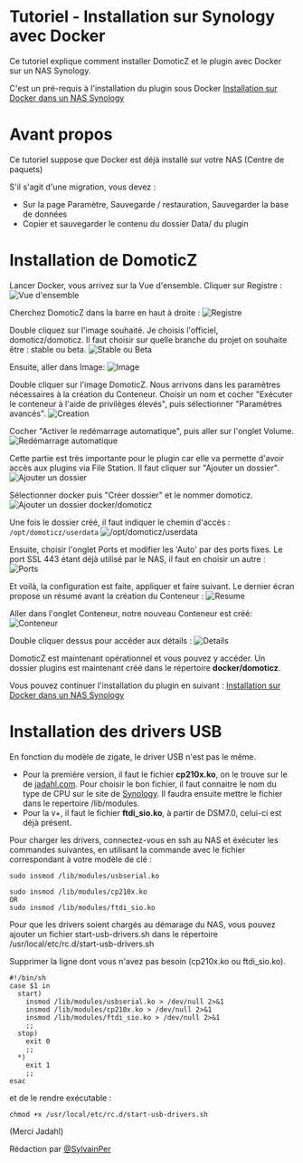 # Tutoriel - Installation sur Synology avec Docker

Ce tutoriel explique comment installer DomoticZ et le plugin avec Docker sur un NAS Synology.

C'est un pré-requis à l'installation du plugin sous Docker [Installation sur Docker dans un NAS Synology](Plugin_Installation.md##4---installation-sur-docker)

# Avant propos
Ce tutoriel suppose que Docker est déjà installé sur votre NAS (Centre de paquets)

S'il s'agit d'une migration, vous devez :

* Sur la page Paramètre, Sauvegarde / restauration, Sauvegarder la base de données
* Copier et sauvegarder le contenu du dossier Data/ du plugin



# Installation de DomoticZ

Lancer Docker, vous arrivez sur la Vue d'ensemble.
Cliquer sur Registre :
![Vue d'ensemble](Images/FR_Synology_Docker_Install_Home.png)


Cherchez DomoticZ dans la barre en haut à droite :
![Registre](Images/FR_Synology_Docker_Install_Registre_1.png)


Double cliquez sur l'image souhaité. Je choisis l'officiel, domoticz/domoticz. Il faut choisir sur quelle branche du projet on souhaite être : stable ou beta.
![Stable ou Beta](Images/FR_Synology_Docker_Install_Registre_2.png)


Ensuite, aller dans Image:
![Image](Images/FR_Synology_Docker_Install_Image.png)


Double cliquer sur l'image DomoticZ. Nous arrivons dans les paramètres nécessaires à la création du Conteneur. Choisir un nom et cocher "Exécuter le conteneur à l'aide de privilèges élevés", puis sélectionner "Paramètres avancés".
![Creation](Images/FR_Synology_Docker_Install_Creation_Conteneur.png)


Cocher "Activer le redémarrage automatique", puis aller sur l'onglet Volume.
![Redémarrage automatique](Images/FR_Synology_Docker_Install_Param_1.png)


Cette partie est très importante pour le plugin car elle va permette d'avoir accès aux plugins via File Station.
Il faut cliquer sur "Ajouter un dossier".
![Ajouter un dossier](Images/FR_Synology_Docker_Install_Param_Volume_1.png)


Sélectionner docker puis "Créer dossier" et le nommer domoticz.
![Ajouter un dossier docker/domoticz](Images/FR_Synology_Docker_Install_Param_Volume_2.png)


Une fois le dossier créé, il faut indiquer le chemin d'accès : `/opt/domoticz/userdata`
![/opt/domoticz/userdata](Images/FR_Synology_Docker_Install_Param_Volume_3.png)


Ensuite, choisir l'onglet Ports et modifier les 'Auto' par des ports fixes.
Le port SSL 443 étant déjà utilisé par le NAS, il faut en choisir un autre :
![Ports](Images/FR_Synology_Docker_Install_Ports.png)


Et voilà, la configuration est faite, appliquer et faire suivant.
Le dernier écran propose un résumé avant la création du Conteneur :
![Resume](Images/FR_Synology_Docker_Install_Conteneur_Resume.png)


Aller dans l'onglet Conteneur, notre nouveau Conteneur est créé:
![Conteneur](Images/FR_Synology_Docker_Install_Conteneur.png)


Double cliquer dessus pour accéder aux détails :
![Details](Images/FR_Synology_Docker_Install_Conteneur_Details.png)


DomoticZ est maintenant opérationnel et vous pouvez y accéder.
Un dossier plugins est maintenant créé dans le répertoire __docker/domoticz__.


Vous pouvez continuer l'installation du plugin en suivant : [Installation sur Docker dans un NAS Synology](Plugin_Installation.md##4---installation-sur-docker)

# Installation des drivers USB
En fonction du modèle de zigate, le driver USB n'est pas le même.
* Pour la première version, il faut le fichier __cp210x.ko__, on le trouve sur le de [jadahl.com](http://www.jadahl.com/). Pour choisir le bon fichier, il faut connaitre le nom du type de CPU sur le site de [Synology](https://kb.synology.com/fr-fr/DSM/tutorial/What_kind_of_CPU_does_my_NAS_have). Il faudra ensuite mettre le fichier dans le repertoire /lib/modules.
* Pour la v+, il faut le fichier __ftdi_sio.ko__, à partir de DSM7.0, celui-ci est déjà présent.


Pour charger les drivers, connectez-vous en ssh au NAS et éxécuter les commandes suivantes, en utilisant la commande avec le fichier correspondant à votre modèle de clé :

```
sudo insmod /lib/modules/usbserial.ko

sudo insmod /lib/modules/cp210x.ko
OR
sudo insmod /lib/modules/ftdi_sio.ko
````

Pour que les drivers soient chargés au démarage du NAS, vous pouvez ajouter un fichier start-usb-drivers.sh dans le répertoire /usr/local/etc/rc.d/start-usb-drivers.sh

Supprimer la ligne dont vous n'avez pas besoin (cp210x.ko ou ftdi_sio.ko).

```
#!/bin/sh
case $1 in
  start)
    insmod /lib/modules/usbserial.ko > /dev/null 2>&1
    insmod /lib/modules/cp210x.ko > /dev/null 2>&1
    insmod /lib/modules/ftdi_sio.ko > /dev/null 2>&1
    ;;
  stop)
    exit 0
    ;;
  *)
    exit 1
    ;;
esac
```

et de le rendre exécutable :
```
chmod +x /usr/local/etc/rc.d/start-usb-drivers.sh
```

(Merci Jadahl)

Rédaction par [@SylvainPer](https://github.com/SylvainPer)
